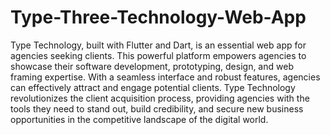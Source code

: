 # Type-Three-Technology-Web-App
Type Technology, built with Flutter and Dart, is an essential web app for agencies seeking clients. This powerful platform empowers agencies to showcase their software development, prototyping, design, and web framing expertise. With a seamless interface and robust features, agencies can effectively attract and engage potential clients. Type Technology revolutionizes the client acquisition process, providing agencies with the tools they need to stand out, build credibility, and secure new business opportunities in the competitive landscape of the digital world.
